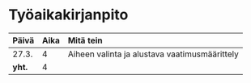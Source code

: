 <h1>Työaikakirjanpito</h1>

**Päivä** | **Aika** | **Mitä tein**
------------ | :------------- | :------------
27.3. | 4 | Aiheen valinta ja alustava vaatimusmäärittely
**yht.** | 4 |

